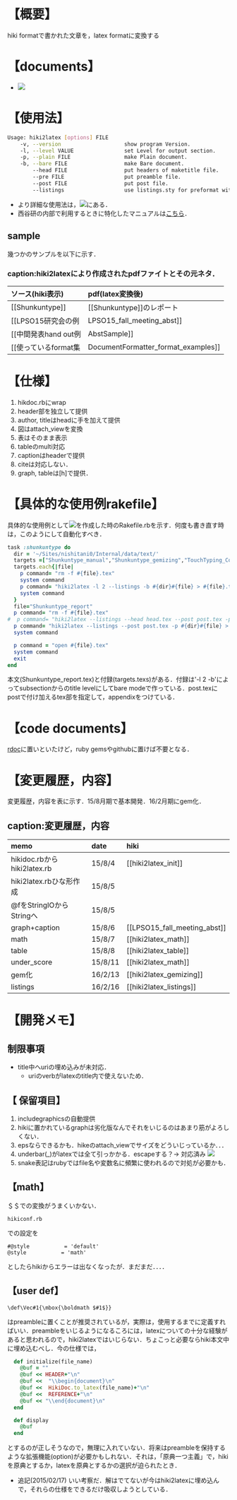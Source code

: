 # 【概要】
hiki formatで書かれた文章を，latex formatに変換する
# 【documents】
- ![](http://rubygems.org/gems/hiki2latex)

# 【使用法】
```bash
Usage: hiki2latex [options] FILE
    -v, --version                    show program Version.
    -l, --level VALUE                set Level for output section.
    -p, --plain FILE                 make Plain document.
    -b, --bare FILE                  make Bare document.
        --head FILE                  put headers of maketitle file.
        --pre FILE                   put preamble file.
        --post FILE                  put post file.
        --listings                   use listings.sty for preformat with style.
```
- より詳細な使用法は，![](hiki2latex_gemizing)にある．
- 西谷研の内部で利用するときに特化したマニュアルは[こちら](hiki2latex_manual)．

## sample
幾つかのサンプルを以下に示す．
### caption:hiki2latexにより作成されたpdfファイトとその元ネタ．

|ソース(hiki表示)|pdf(latex変換後)|
|:----|:----|
|[[Shunkuntype]]|[[Shunkuntype]]のレポート|
|[[LPSO15研究会の例|LPSO15_fall_meeting_abst]]|{{attach_anchor(LPSO_abst.pdf)}}|
|[[中間発表hand out例|AbstSample]]|{{attach_anchor(AbstSample.pdf)}}|
|[[使っているformat集|DocumentFormatter_format_examples]]|


# 【仕様】
1. hikdoc.rbにwrap
1. header部を独立して提供
1. author, titleはheadに手を加えて提供
1. 図はattach_viewを変換
1. 表はそのまま表示
  1. tableのmulti対応
1. captionはheaderで提供
1. citeは対応しない．
1. graph, tableは[h]で提供．

# 【具体的な使用例rakefile】
具体的な使用例として![](Shunkuntype_report)を作成した時のRakefile.rbを示す．何度も書き直す時は，このようにして自動化すべき．
```ruby
task :shunkuntype do
  dir = '~/Sites/nishitani0/Internal/data/text/'
  targets =["Shunkuntype_manual","Shunkuntype_gemizing","TouchTyping_Coding"]
  targets.each{|file|
    p command= "rm -f #{file}.tex"
    system command
    p command= "hiki2latex -l 2 --listings -b #{dir}#{file} > #{file}.tex"
    system command
  }
  file="Shunkuntype_report"
  p command= "rm -f #{file}.tex"
#  p command= "hiki2latex --listings --head head.tex --post post.tex -p #{dir}#{file} > #{file}.tex"
  p command= "hiki2latex --listings --post post.tex -p #{dir}#{file} > #{file}.tex"
  system command

  p command = "open #{file}.tex"
  system command
  exit
end
```
本文(Shunkuntype_report.tex)と付録(targets.texs)がある．付録は'-l 2 -b'によってsubsectionからのtitle levelにしてbare modeで作っている．post.texにpostで付け加えるtex部を指定して，appendixをつけている．

# 【code documents】
[rdoc](http://nishitani0.kwansei.ac.jp/~bob/nishitani0/rdocs/hiki2latex/index.html)に置いといたけど，ruby gemsやgithubに置けば不要となる．
# 【変更履歴，内容】
変更履歴，内容を表に示す．15/8月期で基本開発．16/2月期にgem化．
## caption:変更履歴，内容

|memo |date|hiki|
|:----|:----|:----|
|hikidoc.rbからhiki2latex.rb|15/8/4|[[hiki2latex_init]]|
|hiki2latex.rbひな形作成|15/8/5|
|@fをStringIOからStringへ|15/8/5|
|graph+caption|15/8/6|[[LPSO15_fall_meeting_abst]]|
|math|15/8/7| [[hiki2latex_math]]|
|table| 15/8/8| [[hiki2latex_table]]|
|under_score| 15/8/11 | [[hiki2latex_math]]|
|gem化| 16/2/13 | [[hiki2latex_gemizing]]|
|listings| 16/2/16 | [[hiki2latex_listings]]|


# 【開発メモ】
## 制限事項
- title中へuriの埋め込みが未対応．
  - uriのverbがlatexのtitle内で使えないため．
## 【 保留項目】
1. includegraphicsの自動提供
  1. hikiに置かれているgraphは劣化版なんでそれをいじるのはあまり筋がよろしくない．
  1. epsならできるかも．hikeのattach_viewでサイズをどういじっているか．．．
1. underbar(_)がlatexでは全て引っかかる．escapeする？-> 対応済み ![](hiki2latex_math)
  1. snake表記はrubyではfile名や変数名に頻繁に使われるので対処が必要かも．

## 【math】
＄＄での変換がうまくいかない．
```
hikiconf.rb
```
での設定を
```
#@style           = 'default'
@style           = 'math'
```
としたらhikiからエラーは出なくなったが．まだまだ．．．．

## 【user def】
```
\def\Vec#1{\mbox{\boldmath $#1$}}
```
はpreambleに置くことが推奨されているが，実際は，使用するまでに定義すればいい．preambleをいじるようになるころには，latexについての十分な経験があると思われるので，hiki2latexではいじらない．ちょこっと必要ならhiki本文中に埋め込むべし．今の仕様では，
```ruby
  def initialize(file_name)
    @buf = ""
    @buf << HEADER+"\n"
    @buf <<  "\\begin{document}\n"
    @buf <<  HikiDoc.to_latex(file_name)+"\n"
    @buf <<  REFERENCE+"\n"
    @buf << "\\end{document}\n"
  end

  def display
    @buf
  end
```
とするのが正しそうなので，無理に入れていない．将来はpreambleを保持するような拡張機能(option)が必要かもしれない．それは，「原典一つ主義」で，hikiを原典とするか，latexを原典とするかの選択が迫られたとき．
  - 追記(2015/02/17) いい考察だ．解はでてないが今はhiki2latexに埋め込んで，それらの仕様をできるだけ吸収しようとしている．
